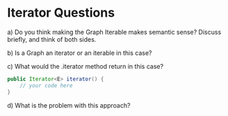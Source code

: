 # Iterator Questions

a) Do you think making the Graph Iterable makes semantic sense? Discuss briefly, and think of both sides.

b) Is a Graph an iterator or an iterable in this case?

c) What would the .iterator method return in this case?

```java
public Iterator<E> iterator() {
    // your code here
}
```

d) What is the problem with this approach?